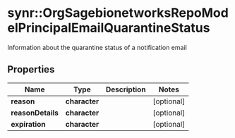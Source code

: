 # synr::OrgSagebionetworksRepoModelPrincipalEmailQuarantineStatus

Information about the quarantine status of a notification email

## Properties
Name | Type | Description | Notes
------------ | ------------- | ------------- | -------------
**reason** | **character** |  | [optional] 
**reasonDetails** | **character** |  | [optional] 
**expiration** | **character** |  | [optional] 


